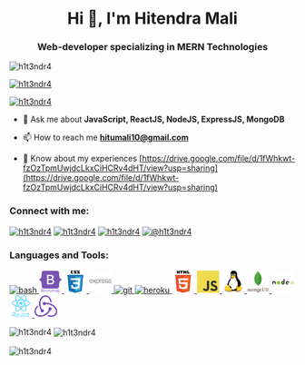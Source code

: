 <h1 align="center">Hi 👋, I'm Hitendra Mali</h1>
<h3 align="center">Web-developer specializing in MERN Technologies</h3>

<p align="left"> <img src="https://komarev.com/ghpvc/?username=h1t3ndr4&label=Profile%20views&color=0e75b6&style=flat" alt="h1t3ndr4" /> </p>

<p align="left"> <a href="https://github.com/ryo-ma/github-profile-trophy"><img src="https://github-profile-trophy.vercel.app/?username=h1t3ndr4" alt="h1t3ndr4" /></a> </p>

<p align="left"> <a href="https://twitter.com/h1t3ndr4" target="blank"><img src="https://img.shields.io/twitter/follow/h1t3ndr4?logo=twitter&style=for-the-badge" alt="h1t3ndr4" /></a> </p>

- 💬 Ask me about **JavaScript, ReactJS, NodeJS, ExpressJS, MongoDB**

- 📫 How to reach me **hitumali10@gmail.com**

- 📄 Know about my experiences [https://drive.google.com/file/d/1fWhkwt-fzOzTpmUwjdcLkxCiHCRv4dHT/view?usp=sharing](https://drive.google.com/file/d/1fWhkwt-fzOzTpmUwjdcLkxCiHCRv4dHT/view?usp=sharing)

<h3 align="left">Connect with me:</h3>
<p align="left">
<a href="https://twitter.com/h1t3ndr4" target="blank"><img align="center" src="https://raw.githubusercontent.com/rahuldkjain/github-profile-readme-generator/master/src/images/icons/Social/twitter.svg" alt="h1t3ndr4" height="30" width="40" /></a>
<a href="https://linkedin.com/in/h1t3ndr4" target="blank"><img align="center" src="https://raw.githubusercontent.com/rahuldkjain/github-profile-readme-generator/master/src/images/icons/Social/linked-in-alt.svg" alt="h1t3ndr4" height="30" width="40" /></a>
<a href="https://instagram.com/h1t3ndr4" target="blank"><img align="center" src="https://raw.githubusercontent.com/rahuldkjain/github-profile-readme-generator/master/src/images/icons/Social/instagram.svg" alt="h1t3ndr4" height="30" width="40" /></a>
<a href="https://medium.com/@h1t3ndr4" target="blank"><img align="center" src="https://raw.githubusercontent.com/rahuldkjain/github-profile-readme-generator/master/src/images/icons/Social/medium.svg" alt="@h1t3ndr4" height="30" width="40" /></a>
</p>

<h3 align="left">Languages and Tools:</h3>
<p align="left"> <a href="https://www.gnu.org/software/bash/" target="_blank" rel="noreferrer"> <img src="https://www.vectorlogo.zone/logos/gnu_bash/gnu_bash-icon.svg" alt="bash" width="40" height="40"/> </a> <a href="https://getbootstrap.com" target="_blank" rel="noreferrer"> <img src="https://raw.githubusercontent.com/devicons/devicon/master/icons/bootstrap/bootstrap-plain-wordmark.svg" alt="bootstrap" width="40" height="40"/> </a> <a href="https://www.w3schools.com/css/" target="_blank" rel="noreferrer"> <img src="https://raw.githubusercontent.com/devicons/devicon/master/icons/css3/css3-original-wordmark.svg" alt="css3" width="40" height="40"/> </a> <a href="https://expressjs.com" target="_blank" rel="noreferrer"> <img src="https://raw.githubusercontent.com/devicons/devicon/master/icons/express/express-original-wordmark.svg" alt="express" width="40" height="40"/> </a> <a href="https://git-scm.com/" target="_blank" rel="noreferrer"> <img src="https://www.vectorlogo.zone/logos/git-scm/git-scm-icon.svg" alt="git" width="40" height="40"/> </a> <a href="https://heroku.com" target="_blank" rel="noreferrer"> <img src="https://www.vectorlogo.zone/logos/heroku/heroku-icon.svg" alt="heroku" width="40" height="40"/> </a> <a href="https://www.w3.org/html/" target="_blank" rel="noreferrer"> <img src="https://raw.githubusercontent.com/devicons/devicon/master/icons/html5/html5-original-wordmark.svg" alt="html5" width="40" height="40"/> </a> <a href="https://developer.mozilla.org/en-US/docs/Web/JavaScript" target="_blank" rel="noreferrer"> <img src="https://raw.githubusercontent.com/devicons/devicon/master/icons/javascript/javascript-original.svg" alt="javascript" width="40" height="40"/> </a> <a href="https://www.linux.org/" target="_blank" rel="noreferrer"> <img src="https://raw.githubusercontent.com/devicons/devicon/master/icons/linux/linux-original.svg" alt="linux" width="40" height="40"/> </a> <a href="https://www.mongodb.com/" target="_blank" rel="noreferrer"> <img src="https://raw.githubusercontent.com/devicons/devicon/master/icons/mongodb/mongodb-original-wordmark.svg" alt="mongodb" width="40" height="40"/> </a> <a href="https://nodejs.org" target="_blank" rel="noreferrer"> <img src="https://raw.githubusercontent.com/devicons/devicon/master/icons/nodejs/nodejs-original-wordmark.svg" alt="nodejs" width="40" height="40"/> </a> <a href="https://reactjs.org/" target="_blank" rel="noreferrer"> <img src="https://raw.githubusercontent.com/devicons/devicon/master/icons/react/react-original-wordmark.svg" alt="react" width="40" height="40"/> </a> <a href="https://redux.js.org" target="_blank" rel="noreferrer"> <img src="https://raw.githubusercontent.com/devicons/devicon/master/icons/redux/redux-original.svg" alt="redux" width="40" height="40"/> </a> </p>

<p><img align="left" src="https://github-readme-stats.vercel.app/api/top-langs?username=h1t3ndr4&show_icons=true&locale=en&layout=compact" alt="h1t3ndr4" /></p>

<p>&nbsp;<img align="center" src="https://github-readme-stats.vercel.app/api?username=h1t3ndr4&show_icons=true&locale=en" alt="h1t3ndr4" /></p>

<p><img align="center" src="https://github-readme-streak-stats.herokuapp.com/?user=h1t3ndr4&" alt="h1t3ndr4" /></p>
